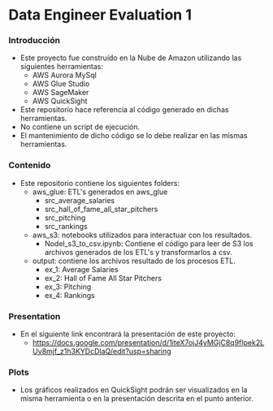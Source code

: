 # Data Engineer Evaluation 1
### Introducción

- Este proyecto fue construído en la Nube de Amazon utilizando las siguientes herramientas: 
  * AWS Aurora MySql
  * AWS Glue Studio
  * AWS SageMaker
  * AWS QuickSight
- Este repositorio hace referencia al código generado en dichas herramientas. 
- No contiene un script de ejecución.
- El mantenimiento de dicho código se lo debe realizar en las mismas herramientas.

### Contenido

- Este repositorio contiene los siguientes folders:
  * aws_glue:  ETL's generados en aws_glue
    * src_average_salaries 
    * src_hall_of_fame_all_star_pitchers 
    * src_pitching 
    * src_rankings
  * aws_s3: notebooks utilizados para interactuar con los resultados.
    * Nodel_s3_to_csv.ipynb:  Contiene el código para leer de S3 los archivos generados de los ETL's y transformarlos a csv.
  * output: contiene los archivos resultado de los procesos ETL.
    * ex_1: Average Salaries  
    * ex_2: Hall of Fame All Star Pitchers
    * ex_3: Pitching
    * ex_4: Rankings


### Presentation
- En el siguiente link encontrará la presentación de este proyecto:
  * https://docs.google.com/presentation/d/1iteX7ojJ4yMGjC8q9fIpek2LUv8mjf_z1h3KYDcDlaQ/edit?usp=sharing

### Plots
- Los gráficos realizados en QuickSight podrán  ser visualizados en la misma herramienta o en la presentación descrita en el punto anterior.
